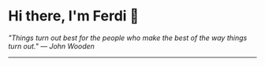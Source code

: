 <h1>Hi there, I'm Ferdi 👋</h1>

<p><em>
  "Things turn out best for the people who make the best of the way things turn out." — John Wooden
</em></p>

---
